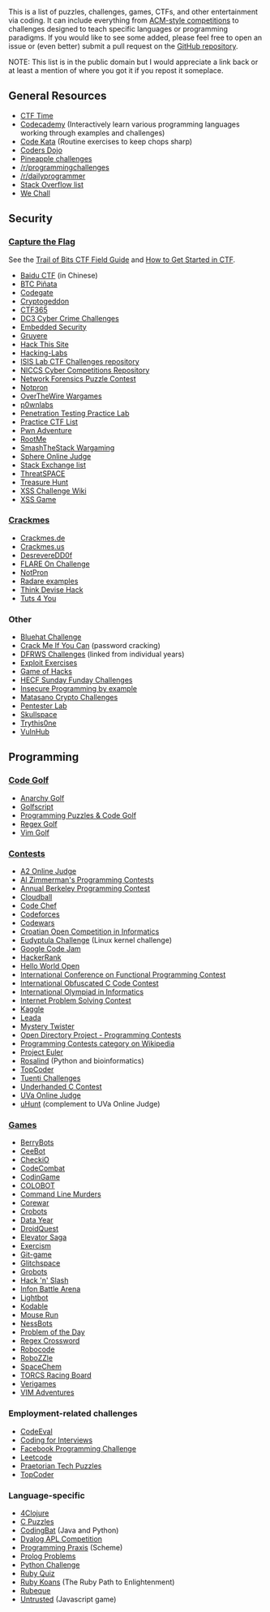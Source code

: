 This is a list of puzzles, challenges, games, CTFs, and other
entertainment via coding. It can include everything from [ACM-style
competitions](http://en.wikipedia.org/wiki/ACM_International_Collegiate_Programming_Contest)
to challenges designed to teach specific languages or programming
paradigms. If you would like to see some added, please feel free to open
an issue or (even better) submit a pull request on the [GitHub
repository](https://github.com/technoskald/coding-entertainment).

NOTE: This list is in the public domain but I would appreciate a link
back or at least a mention of where you got it if you repost it
someplace.

General Resources
-----------------

-   [CTF Time](http://ctftime.org/event/list/)
-   [Codecademy](http://codecademy.com) (Interactively learn various
    programming languages working through examples and challenges)
-   [Code Kata](http://codekata.com) (Routine exercises to keep chops
    sharp)
-   [Coders Dojo](http://www.codersdojo.org)
-   [Pineapple
    challenges](http://pineapple.io/resources/tagged/challenges)
-   [/r/programmingchallenges](http://www.reddit.com/r/programmingchallenges)
-   [/r/dailyprogrammer](http://www.reddit.com/r/dailyprogrammer)
-   [Stack Overflow
    list](http://web.archive.org/web/20131005164353/http://stackoverflow.com/questions/24692/where-can-you-find-fun-educational-programming-challenges)
-   [We Chall](http://www.wechall.net)

Security
--------

### [Capture the Flag](http://en.wikipedia.org/wiki/Capture_the_flag#Computer_security)

See the [Trail of Bits CTF Field
Guide](https://trailofbits.github.io/ctf/) and [How to Get Started in
CTF](http://www.endgame.com/blog/how-to-get-started-in-ctf.html).

-   [Baidu CTF](http://bctf.cn) (in Chinese)
-   [BTC Piñata](http://ownme.ipredator.se/)
-   [Codegate](http://codegate.grayhash.com)
-   [Cryptogeddon](http://cryptogeddon.com)
-   [CTF365](http://ctf365.com)
-   [DC3 Cyber Crime Challenges](http://www.dc3.mil/challenge/)
-   [Embedded Security](https://microcorruption.com)
-   [Gruyere](http://google-gruyere.appspot.com)
-   [Hack This Site](http://www.hackthissite.org)
-   [Hacking-Labs](https://www.hacking-lab.com/index.html)
-   [ISIS Lab CTF Challenges
    repository](https://github.com/isislab/CTF-Challenges)
-   [NICCS Cyber Competitions
    Repository](http://niccs.us-cert.gov/education/cyber-competitions-repository)
-   [Network Forensics Puzzle Contest](http://forensicscontest.com/)
-   [Notpron](http://notpron.org/notpron/)
-   [OverTheWire Wargames](http://www.overthewire.org/wargames/)
-   [p0wnlabs](http://p0wnlabs.com)
-   [Penetration Testing Practice
    Lab](http://www.amanhardikar.com/mindmaps/Practice.html)
-   [Practice CTF List](http://captf.com/practice-ctf/)
-   [Pwn Adventure](http://pwnadventure.com)
-   [RootMe](http://www.root-me.org/en/Challenges/)
-   [SmashTheStack Wargaming](http://smashthestack.org)
-   [Sphere Online Judge](http://www.spoj.com/problems/classical/)
-   [Stack Exchange
    list](http://security.stackexchange.com/questions/3592/what-hacking-competitions-challenges-exist)
-   [ThreatSPACE](http://threatspace.net)
-   [Treasure Hunt](http://treasure.pwnies.dk)
-   [XSS Challenge
    Wiki](https://github.com/cure53/xss-challenge-wiki/wiki)
-   [XSS Game](https://xss-game.appspot.com)

### [Crackmes](http://en.wikipedia.org/wiki/Crackme)

-   [Crackmes.de](http://www.crackmes.de)
-   [Crackmes.us](http://www.crackmes.us)
-   [DesrevereDD0f](http://f0dder.reteam.org/crackmes.htm)
-   [FLARE On Challenge](http://flare-on.com)
-   [NotPron](http://notpron.org/notpron/)
-   [Radare
    examples](http://radare.nopcode.org/wiki/index.php?n=Examples.Crackme)
-   [Think Devise Hack](http://tdhack.com)
-   [Tuts 4 You](https://tuts4you.com/download.php?list.61)

### Other

-   [Bluehat
    Challenge](http://blogs.technet.com/b/srd/archive/2013/07/31/the-bluehat-challenge.aspx)
-   [Crack Me If You Can](http://contest.korelogic.com) (password
    cracking)
-   [DFRWS Challenges](http://www.dfrws.org/archives.shtml) (linked from
    individual years)
-   [Exploit Exercises](http://exploit-exercises.com)
-   [Game of Hacks](http://www.gameofhacks.com)
-   [HECF Sunday Funday
    Challenges](http://hackingexposedcomputerforensicsblog.blogspot.com/search/label/sunday%20funday)
-   [Insecure Programming by
    example](http://community.coresecurity.com/~gera/InsecureProgramming/)
-   [Matasano Crypto Challenges](http://cryptopals.com)
-   [Pentester Lab](http://www.pentesterlab.com/exercises/)
-   [Skullspace](http://www.skullspace.net/2011/01-level/secretchallenge.php)
-   [Trythis0ne](http://www.trythis0ne.com)
-   [VulnHub](http://vulnhub.com)

Programming
-----------

### [Code Golf](http://en.wikipedia.org/wiki/Code_golf)

-   [Anarchy Golf](http://golf.shinh.org)
-   [Golfscript](http://www.golfscript.com)
-   [Programming Puzzles & Code Golf](http://codegolf.stackexchange.com)
-   [Regex Golf](http://regex.alf.nu)
-   [Vim Golf](http://vimgolf.com)

### [Contests](http://en.wikipedia.org/wiki/Competitive_programming)

-   [A2 Online Judge](http://www.ahmed-aly.com)
-   [Al Zimmerman's Programming Contests](http://www.azspcs.net)
-   [Annual Berkeley Programming
    Contest](http://www.cs.berkeley.edu/~hilfingr/programming-contest/index.html)
-   [Cloudball](http://www.cloudball.se)
-   [Code Chef](http://www.codechef.com)
-   [Codeforces](http://codeforces.com)
-   [Codewars](http://www.codewars.com)
-   [Croatian Open Competition in Informatics](http://hsin.hr/coci/)
-   [Eudyptula Challenge](http://eudyptula-challenge.org) (Linux kernel
    challenge)
-   [Google Code Jam](https://code.google.com/codejam/contests.html)
-   [HackerRank](https://www.hackerrank.com)
-   [Hello World Open](https://helloworldopen.com)
-   [International Conference on Functional Programming
    Contest](http://icfpc2013.cloudapp.net)
-   [International Obfuscated C Code Contest](http://ioccc.org)
-   [International Olympiad in
    Informatics](http://www.ioinformatics.org)
-   [Internet Problem Solving Contest](http://ipsc.ksp.sk)
-   [Kaggle](http://www.kaggle.com/competitions)
-   [Leada](http://www.teamleada.com/projects)
-   [Mystery Twister](https://www.mysterytwisterc3.org/en/)
-   [Open Directory Project - Programming
    Contests](http://www.dmoz.org/Computers/Programming/Contests/)
-   [Programming Contests category on
    Wikipedia](http://en.wikipedia.org/wiki/Category:Programming_contests)
-   [Project Euler](http://projecteuler.net)
-   [Rosalind](http://rosalind.info/problems/locations/) (Python and
    bioinformatics)
-   [TopCoder](http://community.topcoder.com/tc)
-   [Tuenti Challenges](https://contest.tuenti.net/Challenges)
-   [Underhanded C Contest](http://underhanded.xcott.com)
-   [UVa Online Judge](http://uva.onlinejudge.org)
-   [uHunt](http://uhunt.felix-halim.net/id/339) (complement to UVa
    Online Judge)

### [Games](http://programminggames.org)

-   [BerryBots](http://playberrybots.com)
-   [CeeBot](http://www.ceebot.com/ceebot/index-e.php)
-   [CheckiO](http://www.checkio.org)
-   [CodeCombat](http://codecombat.com)
-   [CodinGame](http://www.codingame.com)
-   [COLOBOT](http://www.ceebot.com/colobot/game-e.php)
-   [Command Line Murders](https://github.com/veltman/clmystery)
-   [Corewar](http://corewar.co.uk)
-   [Crobots](https://github.com/tpoindex/crobots/)
-   [Data Year](https://www.teamleada.com/data-year)
-   [DroidQuest](http://www.droidquest.com)
-   [Elevator Saga](http://play.elevatorsaga.com)
-   [Exercism](http://exercism.io)
-   [Git-game](https://github.com/hgarc014/git-game)
-   [Glitchspace](https://indiegamestand.com/store/796/glitchspace/)
-   [Grobots](http://grobots.sourceforge.net)
-   [Hack 'n' Slash](http://www.hacknslashthegame.com)
-   [Infon Battle Arena](http://infon.dividuum.de)
-   [Lightbot](http://light-bot.com)
-   [Kodable](http://www.kodable.com)
-   [Mouse Run](http://mouse-run.appspot.com)
-   [NessBots](http://www.nessbots.com)
-   [Problem of the Day](http://www.problemotd.com)
-   [Regex Crossword](http://regexcrossword.com)
-   [Robocode](http://robocode.sourceforge.net)
-   [RoboZZle](http://www.robozzle.com)
-   [SpaceChem](http://www.spacechemthegame.com)
-   [TORCS Racing Board](http://www.berniw.org/trb/)
-   [Verigames](http://www.verigames.com)
-   [VIM Adventures](http://vim-adventures.com)

### Employment-related challenges

-   [CodeEval](https://www.codeeval.com)
-   [Coding for Interviews](http://codingforinterviews.com)
-   [Facebook Programming
    Challenge](https://facebook.interviewstreet.com/recruit/challenges)
-   [Leetcode](http://leetcode.com)
-   [Praetorian Tech Puzzles](http://www.praetorian.com/challenges/)
-   [TopCoder](https://www.topcoder.com)

### Language-specific

-   [4Clojure](http://www.4clojure.com)
-   [C Puzzles](http://www.gowrikumar.com/c/)
-   [CodingBat](http://codingbat.com) (Java and Python)
-   [Dyalog APL Competition](http://www.dyalogaplcompetition.com)
-   [Programming Praxis](http://programmingpraxis.com) (Scheme)
-   [Prolog
    Problems](https://sites.google.com/site/prologsite/prolog-problems)
-   [Python Challenge](http://www.pythonchallenge.com)
-   [Ruby Quiz](http://rubyquiz.com)
-   [Ruby Koans](http://rubykoans.com) (The Ruby Path to Enlightenment)
-   [Rubeque](http://www.rubeque.com)
-   [Untrusted](http://alex.nisnevich.com/untrusted/) (Javascript game)
